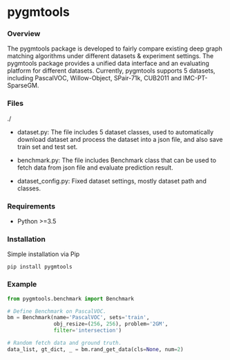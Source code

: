 # pygmtools

### Overview

The pygmtools package is developed to fairly compare existing deep graph matching algorithms under different datasets & experiment settings. The pygmtools package provides a unified data interface and an evaluating platform for different datasets. Currently, pygmtools supports 5 datasets, including PascalVOC, Willow-Object, SPair-71k, CUB2011 and IMC-PT-SparseGM.



### Files

./

- dataset.py: The file includes 5 dataset classes, used to automatically download dataset and process the dataset into a json file, and also save train set and test set.

- benchmark.py: The file includes Benchmark class that can be used to fetch data from json file and evaluate prediction result.
- dataset_config.py: Fixed dataset settings, mostly dataset path and classes.



### Requirements

- Python >=3.5



### Installation

Simple installation via Pip

```shell
pip install pygmtools
```



### Example

```python
from pygmtools.benchmark import Benchmark

# Define Benchmark on PascalVOC.
bm = Benchmark(name='PascalVOC', sets='train', 
               obj_resize=(256, 256), problem='2GM',
               filter='intersection')

# Random fetch data and ground truth.
data_list, gt_dict, _ = bm.rand_get_data(cls=None, num=2)
```

